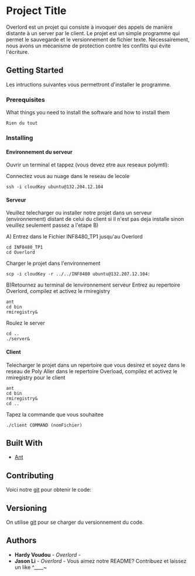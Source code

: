 # Project Title

Overlord est un projet qui consiste à invoquer des appels de manière distante à un server par le client.
Le projet est un simple programme qui permet le sauvegarde et le versionnement de fichier texte.
Nécessairement, nous avons un mécanisme de protection contre les conflits qui évite l'écriture.

## Getting Started

Les intructions suivantes vous permettront d'installer le programme.

### Prerequisites

What things you need to install the software and how to install them

```
Rien du tout
```

### Installing

#### Environnement du serveur

Ouvrir un terminal et tappez (vous devez etre aux reseaux polymtl):

Connectez vous au nuage dans le reseau de lecole
```
ssh -i cloudKey ubuntu@132.204.12.104
```

#### Serveur

Veuillez telecharger ou installer notre projet dans un serveur (environnement) distant de celui du client si il n'est pas deja installe
sinon veuillez seulement passez a l'etape B)

A) Entrez dans le Fichier INF8480_TP1 jusqu'au Overlord
```
cd INF8480_TP1
cd Overlord
```
Charger le projet dans l'environnement

```
scp -i cloudKey -r ../../INF8480 ubuntu@132.207.12.104: 
```
B)Retournez au terminal de lenvironnement serveur
Entrez au repertoire Overlord, compilez et activez le rmiregistry
```
ant
cd bin
rmiregistry&
```
Roulez le server
```
cd ..
./server&
```

#### Client

Telecharger le projet dans un repertoire que vous desirez et soyez dans le reseau de Poly
Aller dans le repertoire Overload, compilez et activez le rmiregistry pour le client
```
ant
cd bin
rmiregistry&
cd ..
```
Tapez la commande que vous souhaitee
```
./client COMMAND (nomFichier)
```

## Built With

* [Ant](http://ant.apache.org/)

## Contributing

Voici notre [git](https://github.com/inujason/INF8480_TP1) pour obtenir le code:


## Versioning

On utilise [git](https://github.com/) pour se charger du versionnement du code.

## Authors

* **Hardy Voudou** - *Overlord* - 
* **Jason Li** - *Overlord* - 
Vous aimez notre README?
Contribuez et laissez un like ^____~

